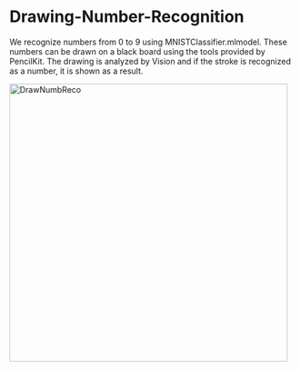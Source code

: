 # Drawing-Number-Recognition
We recognize numbers from 0 to 9 using MNISTClassifier.mlmodel. 
These numbers can be drawn on a black board using the tools provided by PencilKit.
The drawing is analyzed by Vision and if the stroke is recognized as a number, it is shown as a result.

<img width="489" alt="DrawNumbReco" src="https://user-images.githubusercontent.com/83018377/161716563-0456a76a-f528-421d-b1c1-f869ebbb6465.png">
